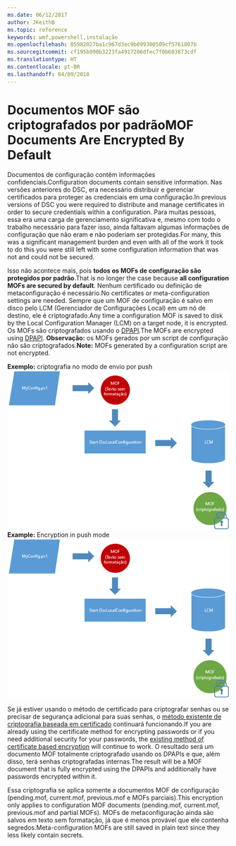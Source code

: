 ```yaml
---
ms.date: 06/12/2017
author: JKeithB
ms.topic: reference
keywords: wmf,powershell,instalação
ms.openlocfilehash: 85982027ba1c967d3ec9b099300509cf5761807b
ms.sourcegitcommit: cf195b090b3223fa4917206dfec7f0b603873cdf
ms.translationtype: HT
ms.contentlocale: pt-BR
ms.lasthandoff: 04/09/2018
---
```

# <a name="mof-documents-are-encrypted-by-default"></a><span data-ttu-id="3ad74-102">Documentos MOF são criptografados por padrão</span><span class="sxs-lookup"><span data-stu-id="3ad74-102">MOF Documents Are Encrypted By Default</span></span>

<span data-ttu-id="3ad74-103">Documentos de configuração contêm informações confidenciais.</span><span class="sxs-lookup"><span data-stu-id="3ad74-103">Configuration documents contain sensitive information.</span></span> <span data-ttu-id="3ad74-104">Nas versões anteriores do DSC, era necessário distribuir e gerenciar certificados para proteger as credenciais em uma configuração.</span><span class="sxs-lookup"><span data-stu-id="3ad74-104">In previous versions of DSC you were required to distribute and manage certificates in order to secure credentials within a configuration.</span></span> <span data-ttu-id="3ad74-105">Para muitas pessoas, essa era uma carga de gerenciamento significativa e, mesmo com todo o trabalho necessário para fazer isso, ainda faltavam algumas informações de configuração que não eram e não poderiam ser protegidas.</span><span class="sxs-lookup"><span data-stu-id="3ad74-105">For many, this was a significant management burden and even with all of the work it took to do this you were still left with some configuration information that was not and could not be secured.</span></span>

<span data-ttu-id="3ad74-106">Isso não acontece mais, pois **todos os MOFs de configuração são protegidos por padrão**.</span><span class="sxs-lookup"><span data-stu-id="3ad74-106">That is no longer the case because **all configuration MOFs are secured by default**.</span></span> <span data-ttu-id="3ad74-107">Nenhum certificado ou definição de metaconfiguração é necessário.</span><span class="sxs-lookup"><span data-stu-id="3ad74-107">No certificates or meta-configuration settings are needed.</span></span> <span data-ttu-id="3ad74-108">Sempre que um MOF de configuração é salvo em disco pelo LCM (Gerenciador de Configurações Local) em um nó de destino, ele é criptografado.</span><span class="sxs-lookup"><span data-stu-id="3ad74-108">Any time a configuration MOF is saved to disk by the Local Configuration Manager (LCM) on a target node, it is encrypted.</span></span> <span data-ttu-id="3ad74-109">Os MOFs são criptografados usando o [DPAPI](https://msdn.microsoft.com/library/ms995355.aspx).</span><span class="sxs-lookup"><span data-stu-id="3ad74-109">The MOFs are encrypted using [DPAPI](https://msdn.microsoft.com/library/ms995355.aspx).</span></span> <span data-ttu-id="3ad74-110">**Observação:** os MOFs gerados por um script de configuração não são criptografados.</span><span class="sxs-lookup"><span data-stu-id="3ad74-110">**Note:** MOFs generated by a configuration script are not encrypted.</span></span>

<span data-ttu-id="3ad74-111">**Exemplo:** criptografia no modo de envio por push ![Criptografia MOF](../images/MOF_Encryption.jpg)</span><span class="sxs-lookup"><span data-stu-id="3ad74-111">**Example:** Encryption in push mode ![MOF Encryption](../images/MOF_Encryption.jpg)</span></span>

<span data-ttu-id="3ad74-112">Se já estiver usando o método de certificado para criptografar senhas ou se precisar de segurança adicional para suas senhas, o [método existente de criptografia baseada em certificado](https://msdn.microsoft.com/powershell/dsc/securemof) continuará funcionando.</span><span class="sxs-lookup"><span data-stu-id="3ad74-112">If you are already using the certificate method for encrypting passwords or if you need additional security for your passwords, the [existing method of certificate based encryption](https://msdn.microsoft.com/powershell/dsc/securemof) will continue to work.</span></span> <span data-ttu-id="3ad74-113">O resultado será um documento MOF totalmente criptografado usando os DPAPIs e que, além disso, terá senhas criptografadas internas.</span><span class="sxs-lookup"><span data-stu-id="3ad74-113">The result will be a MOF document that is fully encrypted using the DPAPIs and additionally have passwords encrypted within it.</span></span>

<span data-ttu-id="3ad74-114">Essa criptografia se aplica somente a documentos MOF de configuração (pending.mof, current.mof, previous.mof e MOFs parciais).</span><span class="sxs-lookup"><span data-stu-id="3ad74-114">This encryption only applies to configuration MOF documents (pending.mof, current.mof, previous.mof and partial MOFs).</span></span> <span data-ttu-id="3ad74-115">MOFs de metaconfiguração ainda são salvos em texto sem formatação, já que é menos provável que ele contenha segredos.</span><span class="sxs-lookup"><span data-stu-id="3ad74-115">Meta-configuration MOFs are still saved in plain text since they less likely contain secrets.</span></span>